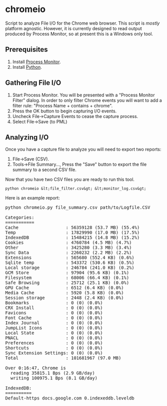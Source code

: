 # chromeio

Script to analyze File I/O for the Chrome web browser. This script is _mostly_
platform agnostic. However, it is currently designed to read output produced by
Process Monitor, so at present this is a Windows only tool.

## Prerequisites

1. Install [Process Monitor](http://technet.microsoft.com/en-us/sysinternals/bb896645.aspx).
2. Install [Python](https://www.python.org/).

## Gathering File I/O

1. Start Process Monitor. You will be presented with a "Process Monitor Filter"
   dialog. In order to only filter Chrome events you will want to add a filter
   rule: "Process Name + contains + chrome".
2. Press the OK button to begin capturing I/O events.
3. Uncheck File&#8594;Capture Events to cease the capture process.
4. Select File&#8594;Save (to PML)

## Analyzing I/O

Once you have a capture file to analyze you will need to export two reports:

1. File&#8594;Save (CSV).
2. Tools&#8594;File Summary..., Press the "Save" button to export the file
   summary to a second CSV file.

Now that you have two CSV files you are ready to run this tool.

    python chromeio &lt;file_filter.csv&gt; &lt;monitor_log.csv&gt;

Here is an example report:

<pre>
python chromeio.py file_summary.csv path/to/Logfile.CSV

Categories:
===========
Cache                  : 56359128 (53.7 MB) (55.4%)
Temp                   : 17829990 (17.0 MB) (17.5%)
IndexedDB              : 15484215 (14.8 MB) (15.2%)
Cookies                : 4760784 (4.5 MB) (4.7%)
Other                  : 3425280 (3.3 MB) (3.4%)
Sync Data              : 2260232 (2.2 MB) (2.2%)
Extensions             : 565680 (552.4 KB) (0.6%)
Sqlite temp            : 543372 (530.6 KB) (0.5%)
Local storage          : 246784 (241.0 KB) (0.2%)
GCM Store              : 97904 (95.6 KB) (0.1%)
Filesystem             : 68006 (66.4 KB) (0.1%)
Safe Browsing          : 25712 (25.1 KB) (0.0%)
GPU Cache              : 6512 (6.4 KB) (0.0%)
Media Cache            : 5920 (5.8 KB) (0.0%)
Session storage        : 2448 (2.4 KB) (0.0%)
Bookmarks              : 0 (0) (0.0%)
CRX Install            : 0 (0) (0.0%)
Favicons               : 0 (0) (0.0%)
Font Cache             : 0 (0) (0.0%)
Index Journal          : 0 (0) (0.0%)
JumpList Icons         : 0 (0) (0.0%)
Local State            : 0 (0) (0.0%)
PNACL                  : 0 (0) (0.0%)
Preferences            : 0 (0) (0.0%)
Shortcuts              : 0 (0) (0.0%)
Sync Extension Settings: 0 (0) (0.0%)
Total                  : 101681967 (97.0 MB)

Over 0:16:47, Chrome is
  reading 35815.1 Bps (2.9 GB/day)
  writing 100975.1 Bps (8.1 GB/day)

IndexedDB:
==========
Default-https_docs.google.com_0.indexeddb.leveldb           : 15484215 (14.8 MB) (15.2%)
</pre>
